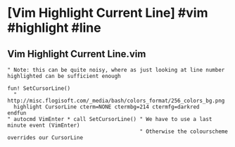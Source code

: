 # [Vim Highlight Current Line] #vim #highlight #line

## Vim Highlight Current Line.vim

```vim script
" Note: this can be quite noisy, where as just looking at line number highlighted can be sufficient enough

fun! SetCursorLine()
  " http://misc.flogisoft.com/_media/bash/colors_format/256_colors_bg.png
  highlight CursorLine cterm=NONE ctermbg=214 ctermfg=darkred
endfun
" autocmd VimEnter * call SetCursorLine() " We have to use a last minute event (VimEnter)
                                          " Otherwise the colourscheme overrides our CursorLine
```

